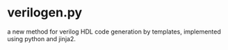 # verilogen.py

a new method for verilog HDL code generation by templates, implemented using python and jinja2.
